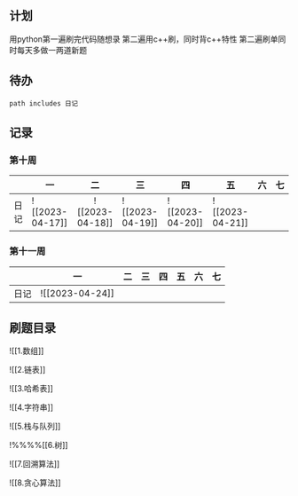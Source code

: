## 计划
用python第一遍刷完代码随想录
第二遍用c++刷，同时背c++特性
第二遍刷单同时每天多做一两道新题


## 待办

```tasks
path includes 日记
```


## 记录
### 第十周
|      | 一              |       二        | 三  | 四  | 五  | 六  | 七  |
|:---- | --------------- |:---------------:| --- | --- | --- | --- | --- |
| 日记 | ![[2023-04-17]] | ![[2023-04-18]] | ![[2023-04-19]]    | ![[2023-04-20]]    | ![[2023-04-21]]    |     |     |


### 第十一周


|      | 一              |       二        | 三  | 四  | 五  | 六  | 七  |
|:---- | --------------- |:---------------:| --- | --- | --- | --- | --- |
| 日记 | ![[2023-04-24]] |  |     |     |     |     |     |




## 刷题目录
![[1.数组]]

![[2.链表]]

![[3.哈希表]]

![[4.字符串]]

![[5.栈与队列]]

!%%%%[[6.树]]

![[7.回溯算法]]

![[8.贪心算法]]

